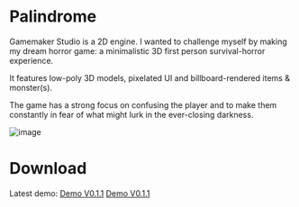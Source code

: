 # Palindrome
<p>Gamemaker Studio is a 2D engine. I wanted to challenge myself by making my dream horror game: a minimalistic 3D first person survival-horror experience.</p>
<p>It features low-poly 3D models, pixelated UI and billboard-rendered items & monster(s).</p>
<p>The game has a strong focus on confusing the player and to make them constantly in fear of what might lurk in the ever-closing darkness.</p>

![image](https://github.com/miblan/Palindrome/assets/29658804/ce0e6247-48be-4715-8c31-4cf60e0c9a01)

# Download
Latest demo:
[Demo V0.1.1](https://github.com/miblan/Palindrome/blob/github/readme/Demo/Palindrome_V0.1.1.zip)
<a href="https://github.com/miblan/Palindrome/blob/github/readme/Demo/Palindrome_V0.1.1.zip" download>Demo V0.1.1</a>
